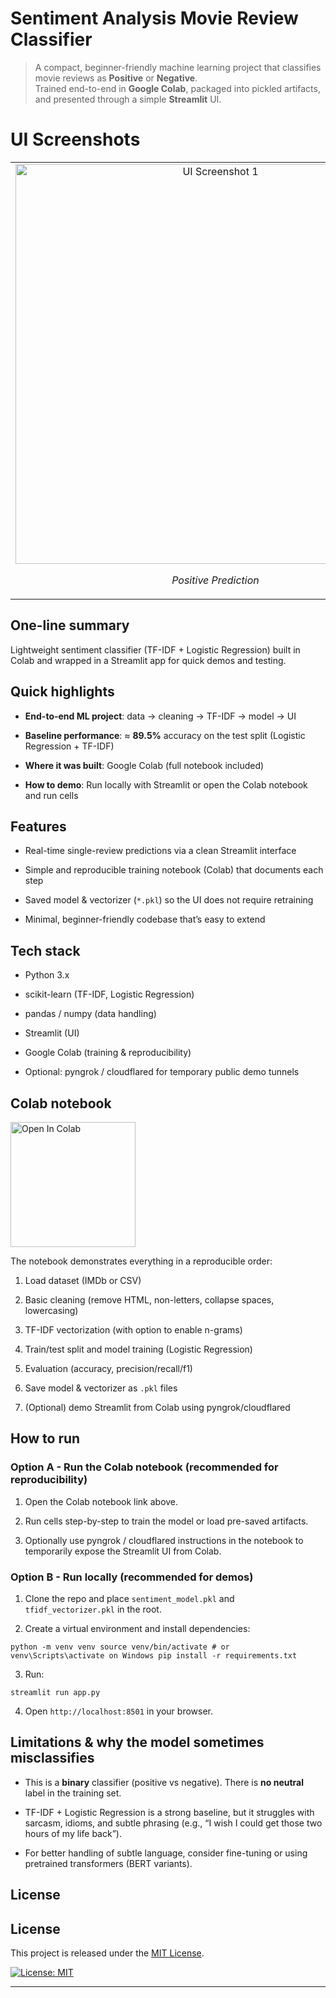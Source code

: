 
# Sentiment Analysis  Movie Review Classifier

> A compact, beginner-friendly machine learning project that classifies movie reviews as **Positive** or **Negative**.  
> Trained end-to-end in **Google Colab**, packaged into pickled artifacts, and presented through a simple **Streamlit** UI.

# UI Screenshots

<table>
  <tr>
    <td align="center">
      <img src="https://github.com/user-attachments/assets/1271485c-039e-4767-94e7-651732ef7c30" alt="UI Screenshot 1" width="640" />
      <p><em>Positive Prediction</em></p>
    </td>
    <td align="center">
      <img src="https://github.com/user-attachments/assets/3e6ac725-31fc-4161-b9cb-d9bba03782f9" alt="UI Screenshot 2" width="640" />
      <p><em>Negative Prediction</em></p>
    </td>
  </tr>
</table>


## One-line summary

Lightweight sentiment classifier (TF-IDF + Logistic Regression) built in Colab and wrapped in a Streamlit app for quick demos and testing.


## Quick highlights

-   **End-to-end ML project**: data → cleaning → TF-IDF → model → UI
    
-   **Baseline performance**: ≈ **89.5%** accuracy on the test split (Logistic Regression + TF-IDF)
    
-   **Where it was built**: Google Colab (full notebook included)
    
-   **How to demo**: Run locally with Streamlit or open the Colab notebook and run cells
    


## Features

-   Real-time single-review predictions via a clean Streamlit interface
    
-   Simple and reproducible training notebook (Colab) that documents each step
    
-   Saved model & vectorizer (`*.pkl`) so the UI does not require retraining
    
-   Minimal, beginner-friendly codebase that’s easy to extend
    


## Tech stack

-   Python 3.x
    
-   scikit-learn (TF-IDF, Logistic Regression)
    
-   pandas / numpy (data handling)
    
-   Streamlit (UI)
    
-   Google Colab (training & reproducibility)
    
-   Optional: pyngrok / cloudflared for temporary public demo tunnels
    

## Colab notebook

<a href="https://colab.research.google.com/drive/1udu0z2zrXZJm2SfaJrWO-jblWLri5kJx?usp=sharing" target="_blank">
  <img src="https://colab.research.google.com/assets/colab-badge.svg" alt="Open In Colab" width="200" />
</a>



The notebook demonstrates everything in a reproducible order:

1.  Load dataset (IMDb or CSV)
    
2.  Basic cleaning (remove HTML, non-letters, collapse spaces, lowercasing)
    
3.  TF-IDF vectorization (with option to enable n-grams)
    
4.  Train/test split and model training (Logistic Regression)
    
5.  Evaluation (accuracy, precision/recall/f1)
    
6.  Save model & vectorizer as `.pkl` files
    
7.  (Optional) demo Streamlit from Colab using pyngrok/cloudflared


## How to run

### Option A - Run the Colab notebook (recommended for reproducibility)

1.  Open the Colab notebook link above.
    
2.  Run cells step-by-step to train the model or load pre-saved artifacts.
    
3.  Optionally use pyngrok / cloudflared instructions in the notebook to temporarily expose the Streamlit UI from Colab.
    

### Option B - Run locally (recommended for demos)

1.  Clone the repo and place `sentiment_model.pkl` and `tfidf_vectorizer.pkl` in the root.
    
2.  Create a virtual environment and install dependencies:
    

```python -m venv venv source venv/bin/activate # or venv\Scripts\activate on Windows pip install -r requirements.txt```

3.  Run:
    

`streamlit run app.py` 

4.  Open `http://localhost:8501` in your browser.
     


## Limitations & why the model sometimes misclassifies

-   This is a **binary** classifier (positive vs negative). There is **no neutral** label in the training set.
    
-   TF-IDF + Logistic Regression is a strong baseline, but it struggles with sarcasm, idioms, and subtle phrasing (e.g., “I wish I could get those two hours of my life back”).
    
-   For better handling of subtle language, consider fine-tuning or using pretrained transformers (BERT variants).
    



## License

## License

This project is released under the [MIT License](./LICENSE).

[![License: MIT](https://img.shields.io/badge/License-MIT-yellow.svg)](./LICENSE)


----------

